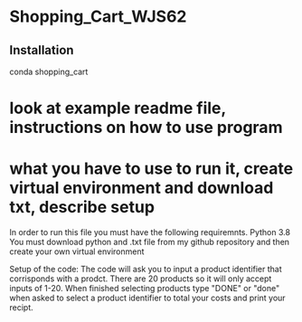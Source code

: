 # Shopping_Cart_WJS62

## Installation
conda shopping_cart
# look at example readme file, instructions on how to use program
# what you have to use to run it, create virtual environment and download txt, describe setup
In order to run this file you must have the following requiremnts.
Python 3.8
You must download python and .txt file from my github repository and then create your own virtual environment

Setup of the code:
The code will ask you to input a product identifier that corrisponds with a prodct. There are 20 products so it will only accept inputs of 1-20. When finished selecting products type "DONE" or "done" when asked to select a product identifier to total your costs and print your recipt. 